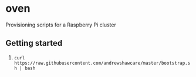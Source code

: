 # oven
Provisioning scripts for a Raspberry Pi cluster

## Getting started
1. `curl https://raw.githubusercontent.com/andrewshawcare/master/bootstrap.sh | bash`
